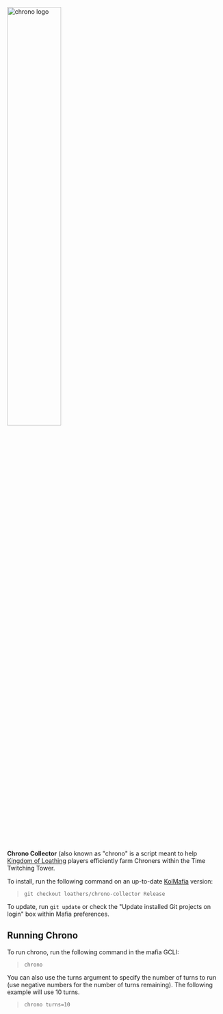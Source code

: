<img src="https://user-images.githubusercontent.com/8014761/195185013-bbf800ee-e1ee-4ceb-8428-38e0f394769b.png" alt="chrono logo" style="width: 50%;">

**Chrono Collector** (also known as "chrono" is a script meant to help [Kingdom of Loathing](https://www.kingdomofloathing.com/) players efficiently farm Chroners within the Time Twitching Tower. 

To install, run the following command on an up-to-date [KolMafia](https://github.com/kolmafia/kolmafia) version:

> `git checkout loathers/chrono-collector Release`

To update, run `git update` or check the "Update installed Git projects on login" box within Mafia preferences.

## Running Chrono

To run chrono, run the following command in the mafia GCLI:

> `chrono`

You can also use the turns argument to specify the number of turns to run (use negative numbers for the number of turns remaining). The following example will use 10 turns.

> `chrono turns=10`
